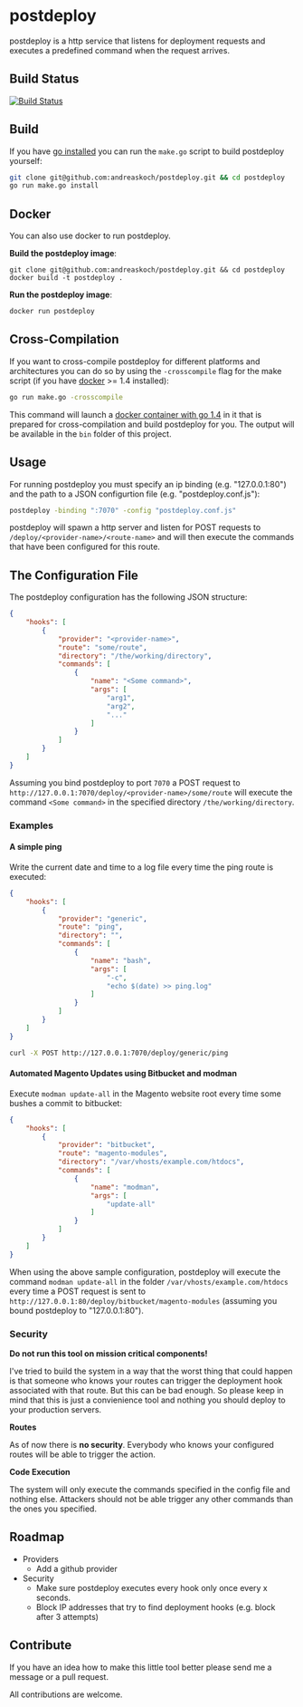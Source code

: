 # postdeploy

postdeploy is a http service that listens for deployment requests and executes a predefined command when the request arrives.

## Build Status

[![Build Status](https://travis-ci.org/andreaskoch/postdeploy.png?branch=master)](https://travis-ci.org/andreaskoch/postdeploy)

## Build

If you have [go installed](http://golang.org/doc/install) you can run the `make.go` script to build postdeploy yourself:

```bash
git clone git@github.com:andreaskoch/postdeploy.git && cd postdeploy
go run make.go install
```

## Docker

You can also use docker to run postdeploy.

**Build the postdeploy image**:

```
git clone git@github.com:andreaskoch/postdeploy.git && cd postdeploy
docker build -t postdeploy .
```

**Run the postdeploy image**:

```bash
docker run postdeploy
```


## Cross-Compilation

If you want to cross-compile postdeploy for different platforms and architectures you can do so by using the `-crosscompile` flag for the make script (if you have [docker](https://www.docker.com) >= 1.4 installed):

```bash
go run make.go -crosscompile
```

This command will launch a [docker container with go 1.4](https://registry.hub.docker.com/u/library/golang/) in it that is prepared for cross-compilation and build postdeploy for you. The output will be available in the `bin` folder of this project.

## Usage

For running postdeploy you must specify an ip binding (e.g. "127.0.0.1:80") and the path to a JSON configurtion file (e.g. "postdeploy.conf.js"):

```bash
postdeploy -binding ":7070" -config "postdeploy.conf.js"
```

postdeploy will spawn a http server and listen for POST requests to `/deploy/<provider-name>/<route-name>` and will then execute the commands that have been configured for this route.

## The Configuration File

The postdeploy configuration has the following JSON structure:

```json
{
    "hooks": [
        {
            "provider": "<provider-name>",
            "route": "some/route",
            "directory": "/the/working/directory",
            "commands": [
                {
                    "name": "<Some command>",
                    "args": [
                        "arg1",
                        "arg2",
                        "..."
                    ]
                }
            ]
        }
    ]
}
```

Assuming you bind postdeploy to port `7070` a POST request to `http://127.0.0.1:7070/deploy/<provider-name>/some/route` will execute the command `<Some command>` in the specified directory `/the/working/directory`.

### Examples

#### A simple ping

Write the current date and time to a log file every time the ping route is executed:

```json
{
    "hooks": [
        {
            "provider": "generic",
            "route": "ping",
            "directory": "",
            "commands": [
                {
                    "name": "bash",
                    "args": [
                        "-c",
                        "echo $(date) >> ping.log"
                    ]
                }
            ]
        }
    ]
}
```

```bash
curl -X POST http://127.0.0.1:7070/deploy/generic/ping
```

#### Automated Magento Updates using Bitbucket and modman

Execute `modman update-all` in the Magento website root every time some bushes a commit to bitbucket:

```json
{
    "hooks": [
        {
            "provider": "bitbucket",
            "route": "magento-modules",
            "directory": "/var/vhosts/example.com/htdocs",
            "commands": [
                {
                    "name": "modman",
                    "args": [
                        "update-all"
                    ]
                }
            ]
        }
    ]
}
```

When using the above sample configuration, postdeploy will execute the command `modman update-all` in the folder `/var/vhosts/example.com/htdocs` every time a POST request is sent to `http://127.0.0.1:80/deploy/bitbucket/magento-modules` (assuming you bound postdeploy to "127.0.0.1:80").

### Security

**Do not run this tool on mission critical components!**

I've tried to build the system in a way that the worst thing that could happen is that someone who knows your routes can trigger the deployment hook associated with that route. But this can be bad enough. So please keep in mind that this is just a convienience tool and nothing you should deploy to your production servers.

**Routes**

As of now there is **no security**. Everybody who knows your configured routes will be able to trigger the action.

**Code Execution**

The system will only execute the commands specified in the config file and nothing else. Attackers should not be able trigger any other commands than the ones you specified.

## Roadmap

- Providers
    - Add a github provider
- Security
    - Make sure postdeploy executes every hook only once every x seconds.
    - Block IP addresses that try to find deployment hooks (e.g. block after 3 attempts)

## Contribute

If you have an idea how to make this little tool better please send me a message or a pull request.

All contributions are welcome.